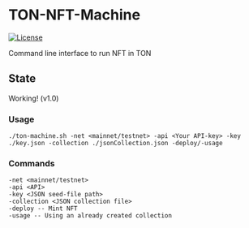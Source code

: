 # TON-NFT-Machine

[![License](https://img.shields.io/badge/License-Apache%202.0-blue.svg)](https://opensource.org/licenses/Apache-2.0)

Command line interface to run NFT in TON

## State

Working! (v1.0)

### Usage

	./ton-machine.sh -net <mainnet/testnet> -api <Your API-key> -key ./key.json -collection ./jsonCollection.json -deploy/-usage
	

### Commands
	-net <mainnet/testnet>
	-api <API>
	-key <JSON seed-file path>
	-collection <JSON collection file>
	-deploy -- Mint NFT 
	-usage -- Using an already created collection

